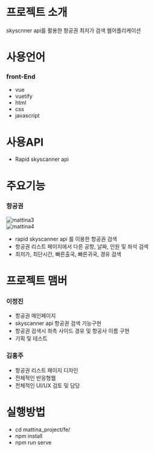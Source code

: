 # 프로젝트 소개
 skyscnner api를 활용한 항공권 최저가 검색
 웹어플리케이션
 
 # 사용언어  
  ### front-End
   * vue
   * vuetify
   * html
   * css
   * javascript
     
 # 사용API
   * Rapid skyscanner api
   
# 주요기능
 ### 항공권 
  ![mattina3](https://user-images.githubusercontent.com/58238859/78316574-fab80a00-759a-11ea-8123-799487f04c09.gif)<br>
  ![mattina4](https://user-images.githubusercontent.com/58238859/78316692-436fc300-759b-11ea-966c-f4a6a2d6eff5.gif)<br>
   * rapid skyscanner api 를 이용한 항공권 검색
   * 항공권 리스트 페이지에서 다른 공항, 날짜, 인원 및 좌석 검색   
   * 최저가, 최단시간, 빠른출국, 빠른귀국, 경유 검색
   

      
# 프로젝트 맴버
 ### 이정진
  * 항공권 메인페이지
  * skyscanner api 항공권 검색 기능구현
  * 항공권 검색시 좌측 사이드 경유 및 항공사 이름 구현
  * 기획 및 테스트
 ### 김홍주
  * 항공권 리스트 페이지 디자인
  * 전체적인 반응형웹
  * 전체적인 UI/UX 검토 및 담당
    
 # 실행방법
  * cd mattina_project/fe/
  * npm install
  * npm run serve
